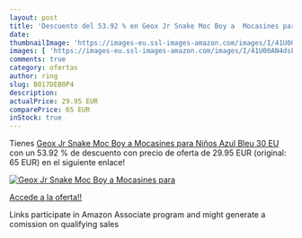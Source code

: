 ```yaml
---
layout: post
title: 'Descuento del 53.92 % en Geox Jr Snake Moc Boy a  Mocasines para '
date: 
thumbnailImage: 'https://images-eu.ssl-images-amazon.com/images/I/41U00AN4dsL._SL200_.jpg'
images: [ 'https://images-eu.ssl-images-amazon.com/images/I/41U00AN4dsL._SL200_.jpg' ]
comments: true
category: ofertas
author: ring
slug: B017DEB0P4
description:
actualPrice: 29.95 EUR
comparePrice: 65 EUR
inStock: true
---
```


Tienes [Geox Jr Snake Moc Boy a  Mocasines para Niños  Azul  Bleu   30 EU](https://www.amazon.es/dp/B017DEB0P4/?tag=tolees-21) con un 53.92 % de descuento con precio de oferta de 29.95 EUR (original: 65 EUR) en el siguiente enlace!

[![Geox Jr Snake Moc Boy a  Mocasines para ](https://images-eu.ssl-images-amazon.com/images/I/41U00AN4dsL._SL200_.jpg)](https://www.amazon.es/dp/B017DEB0P4/?tag=tolees-21)

[Accede a la oferta!!](https://www.amazon.es/dp/B017DEB0P4/?tag=tolees-21)

Links participate in Amazon Associate program and might generate a comission on qualifying sales


